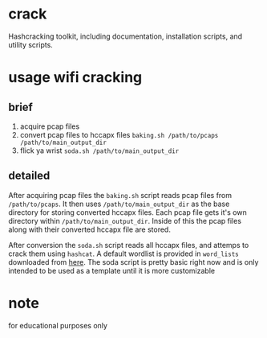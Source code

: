# crack

Hashcracking toolkit, including documentation, installation scripts, and utility scripts.

# usage wifi cracking

## brief

1) acquire pcap files
2) convert pcap files to hccapx files `baking.sh /path/to/pcaps /path/to/main_output_dir`
3) flick ya wrist `soda.sh /path/to/main_output_dir`

## detailed

After acquiring pcap files the `baking.sh` script reads pcap files from `/path/to/pcaps`. It then uses `/path/to/main_output_dir` as the base directory for storing converted hccapx files. Each pcap file gets it's own directory within `/path/to/main_output_dir`. Inside of this the pcap files along with their converted hccapx file are stored.

After conversion the `soda.sh` script reads all hccapx files, and attemps to crack them using `hashcat`. A default wordlist is provided in `word_lists` downloaded from [here](https://github.com/SnollyG0st3r/Probable-Wordlists/tree/master/Real-Passwords/WPA-Length). The soda script is pretty basic right now and is only intended to be used as a template until it is more customizable





# note

for educational purposes only